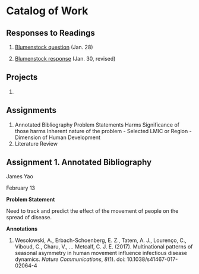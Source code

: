 # Catalog of Work



## Responses to Readings

1. [Blumenstock question](https://wicked-problems.github.io/workshop/blumenstock) (Jan. 28)

2. [Blumenstock response](https://6packofribs.github.io/Workshop/blumenstock) (Jan. 30, revised)

## Projects

1. 

## Assignments

1. Annotated Bibliography
Problem Statements
Harms
Significance of those harms
Inherent nature of the problem - Selected LMIC or Region - Dimension of Human Development
2. Literature Review

## Assignment 1. Annotated Bibliography

James Yao

February 13

**Problem Statement**

Need to track and predict the effect of the movement of people on the spread of disease.

**Annotations**

1. Wesolowski, A., Erbach-Schoenberg, E. Z., Tatem, A. J., Lourenço, C., Viboud, C., Charu, V., … Metcalf, C. J. E. (2017). Multinational patterns of seasonal asymmetry in human movement influence infectious disease dynamics. *Nature Communications*, *8*(1). doi: 10.1038/s41467-017-02064-4
